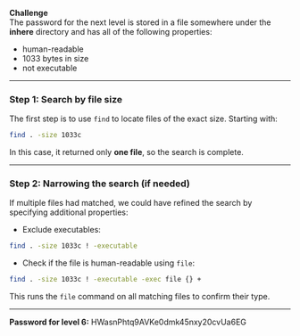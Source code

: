 **Challenge**  
The password for the next level is stored in a file somewhere under the **inhere** directory and has all of the following properties:

- human-readable  
- 1033 bytes in size  
- not executable  

---

### Step 1: Search by file size
The first step is to use `find` to locate files of the exact size. Starting with:

```bash
find . -size 1033c
````

In this case, it returned only **one file**, so the search is complete.

---

### Step 2: Narrowing the search (if needed)

If multiple files had matched, we could have refined the search by specifying additional properties:

- Exclude executables:
    

```bash
find . -size 1033c ! -executable
```

- Check if the file is human-readable using `file`:
    

```bash
find . -size 1033c ! -executable -exec file {} +
```

This runs the `file` command on all matching files to confirm their type.

---
**Password for level 6:**
HWasnPhtq9AVKe0dmk45nxy20cvUa6EG